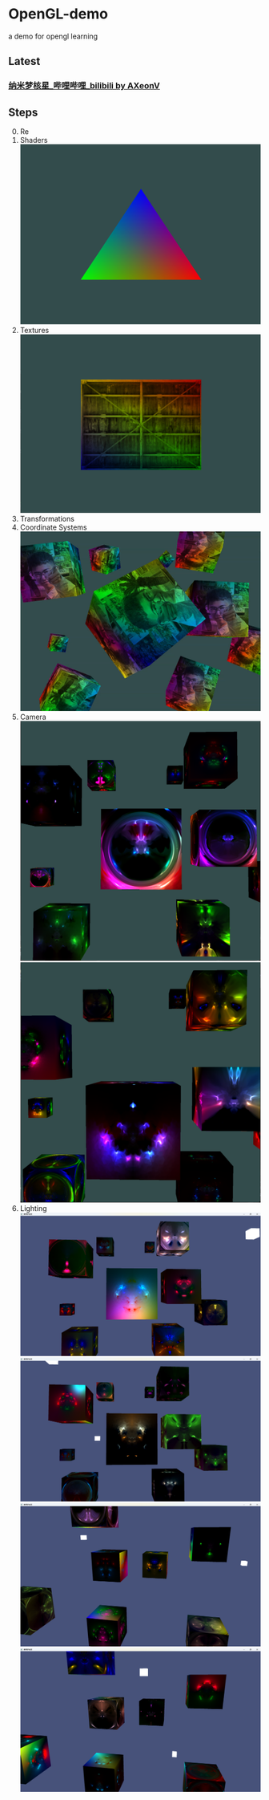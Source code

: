 # OpenGL-demo
a demo for opengl learning

## Latest
### [纳米梦核星_哔哩哔哩_bilibili by AXeonV](https://www.bilibili.com/video/BV1S9bjzHE8W)

## Steps
0. Re
1. Shaders
![triangle](OpenGL/doc/triangle.png)
2. Textures
![container](OpenGL/doc/container.png)
3. Transformations
4. Coordinate Systems
![梦核龙猫](OpenGL/doc/cube1.1.png)
5. Camera
![赛博梦核星1A](OpenGL/doc/cube2.1.png)
![赛博梦核星1B](OpenGL/doc/cube2.2.png)
6. Lighting
![赛博梦核星2A](OpenGL/doc/cube3.1.png)
![赛博梦核星2B](OpenGL/doc/cube3.2.png)
![赛博梦核星2C](OpenGL/doc/cube3.3.png)
![赛博梦核星2D](OpenGL/doc/cube3.4.png)
